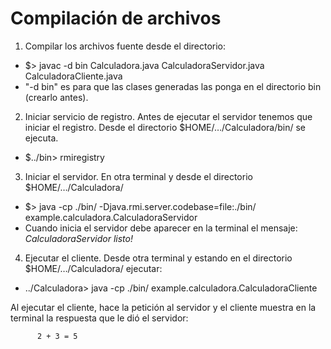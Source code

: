 # Compilación de archivos

1. Compilar los archivos fuente desde el directorio:

  * $> javac -d bin Calculadora.java CalculadoraServidor.java CalculadoraCliente.java
  * "-d bin" es para que las clases generadas las ponga en el directorio bin (crearlo antes).
  
2. Iniciar servicio de registro. Antes de ejecutar el servidor tenemos que iniciar el registro. Desde el directorio $HOME/…/Calculadora/bin/ se ejecuta.

  * $../bin> rmiregistry
  
3. Iniciar el servidor. En otra terminal y desde el directorio $HOME/…/Calculadora/

  * $> java -cp ./bin/ -Djava.rmi.server.codebase=file:./bin/ example.calculadora.CalculadoraServidor
  * Cuando inicia el servidor debe aparecer en la terminal el mensaje: _CalculadoraServidor listo!_
  
4. Ejecutar el cliente. Desde otra terminal y estando en el directorio $HOME/…/Calculadora/ ejecutar:

  * ../Calculadora> java -cp ./bin/ example.calculadora.CalculadoraCliente


Al ejecutar el cliente, hace la petición al servidor y el cliente muestra en la terminal la respuesta que le dió el servidor:
          
          2 + 3 = 5

